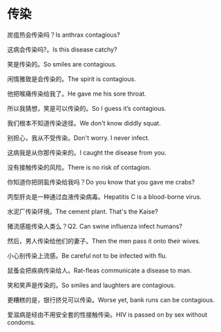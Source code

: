 # 传染

<p><span class="chinese">炭疽热会传染吗？</span><span class="english">Is anthrax contagious?</span></p>

<p><span class="chinese">这病会传染吗?。</span><span class="english">Is this disease catchy?</span></p>

<p><span class="chinese">笑是传染的。</span><span class="english">So smiles are contagious.</span></p>

<p><span class="chinese">闲情雅致是会传染的。</span><span class="english">The spirit is contagious.</span></p>

<p><span class="chinese">他把喉痛传染给我了。</span><span class="english">He gave me his sore throat.</span></p>

<p><span class="chinese">所以我猜想，笑是可以传染的。</span><span class="english">So I guess it’s contagious.</span></p>

<p><span class="chinese">我们根本不知道传染途径。</span><span class="english">We don't know diddly squat.</span></p>

<p><span class="chinese">别担心，我从不受传染。</span><span class="english">Don't worry. I never infect.</span></p>

<p><span class="chinese">这病我是从你那传染来的。</span><span class="english">I caught the disease from you.</span></p>

<p><span class="chinese">没有接触传染的风险。</span><span class="english">There is no risk of contagion.</span></p>

<p><span class="chinese">你知道你把阴虱传染给我吗？</span><span class="english">Do you know that you gave me crabs?</span></p>

<p><span class="chinese">丙型肝炎是一种通过血液传染病毒。</span><span class="english">Hepatitis C is a blood-borne virus.</span></p>

<p><span class="chinese">水泥厂传染环境。</span><span class="english">The cement plant. That's the Kaise?</span></p>

<p><span class="chinese">猪流感能传染人类么？</span><span class="english">Q2. Can swine influenza infect humans?</span></p>

<p><span class="chinese">然后，男人传染给他们的妻子。</span><span class="english">Then the men pass it onto their wives.</span></p>

<p><span class="chinese">小心别传染上流感。</span><span class="english">Be careful not to be infected with flu.</span></p>

<p><span class="chinese">鼠蚤会把疾病传染给人。</span><span class="english">Rat-fleas communicate a disease to man.</span></p>

<p><span class="chinese">笑和笑声是传染的。</span><span class="english">So smiles and laughters are contagious.</span></p>

<p><span class="chinese">更糟糕的是，银行挤兑可以传染。</span><span class="english">Worse yet, bank runs can be contagious.</span></p>

<p><span class="chinese">爱滋病是经由不用安全套的性接触传染。</span><span class="english">HIV is passed on by sex without condoms.</span></p>

